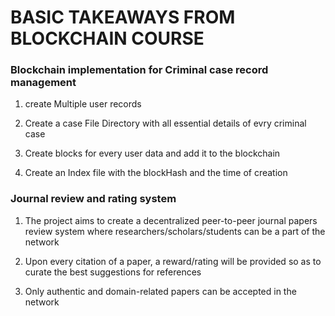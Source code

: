 # BASIC TAKEAWAYS FROM BLOCKCHAIN COURSE

### Blockchain implementation for Criminal case record management
1. create Multiple user records

2. Create a case File Directory with all essential details of evry criminal case

3. Create blocks for every user data and add it to the blockchain

4. Create an Index file with the blockHash and the time of creation

### Journal review and rating system
1. The project aims to create a decentralized peer-to-peer journal papers review system where researchers/scholars/students can be a part of the network

2. Upon every citation of a paper, a reward/rating will be provided so as to curate the best suggestions for references

3. Only authentic and domain-related papers can be accepted in the network